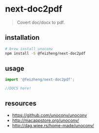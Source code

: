 # next-doc2pdf
> Covert doc/docx to pdf.

## installation
```bash
# brew install unoconv
npm install -S @feizheng/next-doc2pdf
```

## usage
```js
import '@feizheng/next-doc2pdf';

//DOCS here!
```

## resources
- https://github.com/unoconv/unoconv
- http://macappstore.org/unoconv/
- http://dag.wiee.rs/home-made/unoconv/
